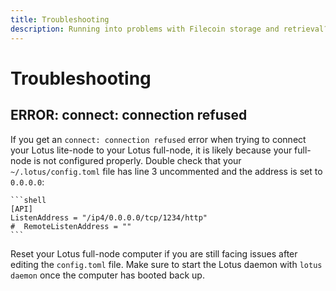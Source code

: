 ```yaml
---
title: Troubleshooting
description: Running into problems with Filecoin storage and retrieval? Check out these troubleshooting steps.
---
```


# Troubleshooting

## ERROR: connect: connection refused

If you get an `connect: connection refused` error when trying to connect your Lotus lite-node to your Lotus full-node, it is likely because your full-node is not configured properly. Double check that your `~/.lotus/config.toml` file has line 3 uncommented and the address is set to `0.0.0.0`:

    ```shell
    [API]
    ListenAddress = "/ip4/0.0.0.0/tcp/1234/http"
    #  RemoteListenAddress = ""
    ```

Reset your Lotus full-node computer if you are still facing issues after editing the `config.toml` file. Make sure to start the Lotus daemon with `lotus daemon` once the computer has booted back up.
